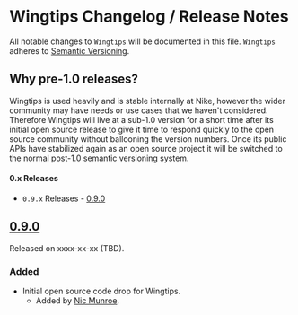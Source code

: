 # Wingtips Changelog / Release Notes

All notable changes to `Wingtips` will be documented in this file. `Wingtips` adheres to [Semantic Versioning](http://semver.org/).

## Why pre-1.0 releases?

Wingtips is used heavily and is stable internally at Nike, however the wider community may have needs or use cases that we haven't considered. Therefore Wingtips will live at a sub-1.0 version for a short time after its initial open source release to give it time to respond quickly to the open source community without ballooning the version numbers. Once its public APIs have stabilized again as an open source project it will be switched to the normal post-1.0 semantic versioning system.

#### 0.x Releases
- `0.9.x` Releases - [0.9.0](#090)

## [0.9.0](https://github.com/Nike-Inc/wingtips/releases/tag/wingtips-v0.9.0)
Released on xxxx-xx-xx (TBD).

### Added
- Initial open source code drop for Wingtips.
	- Added by [Nic Munroe](https://github.com/nicmunroe).